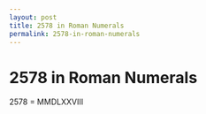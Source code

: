 ```yaml
---
layout: post
title: 2578 in Roman Numerals
permalink: 2578-in-roman-numerals
---
```


# 2578 in Roman Numerals

2578 = MMDLXXVIII
